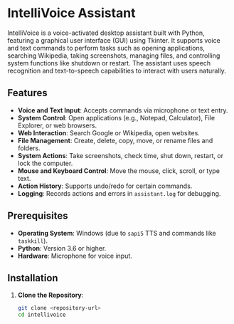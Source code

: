 # IntelliVoice Assistant

IntelliVoice is a voice-activated desktop assistant built with Python, featuring a graphical user interface (GUI) using Tkinter. It supports voice and text commands to perform tasks such as opening applications, searching Wikipedia, taking screenshots, managing files, and controlling system functions like shutdown or restart. The assistant uses speech recognition and text-to-speech capabilities to interact with users naturally.

## Features

- **Voice and Text Input**: Accepts commands via microphone or text entry.
- **System Control**: Open applications (e.g., Notepad, Calculator), File Explorer, or web browsers.
- **Web Interaction**: Search Google or Wikipedia, open websites.
- **File Management**: Create, delete, copy, move, or rename files and folders.
- **System Actions**: Take screenshots, check time, shut down, restart, or lock the computer.
- **Mouse and Keyboard Control**: Move the mouse, click, scroll, or type text.
- **Action History**: Supports undo/redo for certain commands.
- **Logging**: Records actions and errors in `assistant.log` for debugging.

## Prerequisites

- **Operating System**: Windows (due to `sapi5` TTS and commands like `taskkill`).
- **Python**: Version 3.6 or higher.
- **Hardware**: Microphone for voice input.

## Installation

1. **Clone the Repository**:
   ```bash
   git clone <repository-url>
   cd intellivoice
